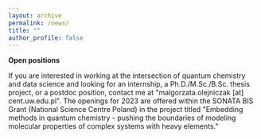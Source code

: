 ```yaml
---
layout: archive
permalink: /news/
title: ""
author_profile: false
---
```


**Open positions**

If you are interested in working at the intersection of quantum chemistry and data science and looking for an internship, a Ph.D./M.Sc./B.Sc. thesis project, or a postdoc position, contact me at "malgorzata.olejniczak [at] cent.uw.edu.pl".
The openings for 2023 are offered within the SONATA BIS Grant (National Science Centre Poland) in the project titled "Embedding methods in quantum chemistry - pushing the boundaries of modeling molecular properties of complex systems with heavy elements." 





